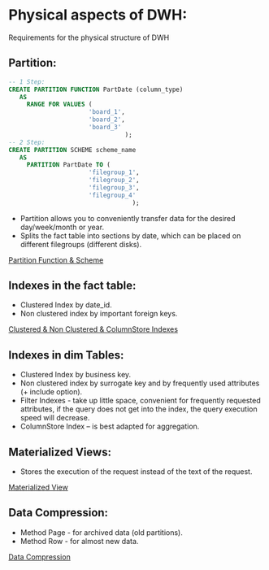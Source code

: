 # Physical aspects of DWH: #
Requirements for the physical structure of DWH

## Partition:
```sql
-- 1 Step:
CREATE PARTITION FUNCTION PartDate (column_type)
   AS 
     RANGE FOR VALUES (
                      'board_1',
                      'board_2',
                      'board_3'
                                );
-- 2 Step:
CREATE PARTITION SCHEME scheme_name 
   AS
     PARTITION PartDate TO (
                      'filegroup_1',
                      'filegroup_2',
                      'filegroup_3',
                      'filegroup_4'
                                  );
```
 - Partition allows you to conveniently transfer data for the desired day/week/month or year.
 - Splits the fact table into sections by date, which can be placed on different filegroups (different disks).
 
 [Partition Function & Scheme](https://github.com/prosimpleee/data_engineering_/blob/main/sql_tools_design_steps/partition_orders.sql)
 
## Indexes in the fact table:
- Clustered Index by date_id.
- Non clustered index by important foreign keys.

[Clustered & Non Clustered & ColumnStore Indexes](https://github.com/prosimpleee/data_engineering_/blob/main/sql_tools_design_steps/indexes_orders.sql)

## Indexes in dim Tables:
- Clustered Index by business key.
- Non clustered index by surrogate key and by frequently used attributes (+ include option).
- Filter Indexes - take up little space, convenient for frequently requested attributes, if the query does not get into the index, the query execution speed will decrease.
- ColumnStore Index – is best adapted for aggregation.

## Materialized Views:
- Stores the execution of the request instead of the text of the request.

[Materialized View](https://github.com/prosimpleee/data_engineering_/blob/main/sql_tools_design_steps/materialized_view.sql)

## Data Compression:
- Method Page - for archived data (old partitions).
- Method Row - for almost new data.

[Data Compression](https://github.com/prosimpleee/data_engineering_/blob/main/sql_tools_design_steps/data_compression.sql)
